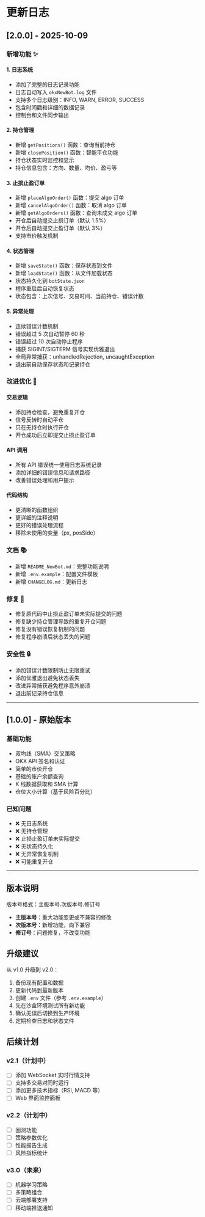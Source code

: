 # 更新日志

## [2.0.0] - 2025-10-09

### 新增功能 ✨

#### 1. 日志系统

- 添加了完整的日志记录功能
- 日志自动写入 `okxNewBot.log` 文件
- 支持多个日志级别：INFO, WARN, ERROR, SUCCESS
- 包含时间戳和详细的数据记录
- 控制台和文件同步输出

#### 2. 持仓管理

- 新增 `getPositions()` 函数：查询当前持仓
- 新增 `closePosition()` 函数：智能平仓功能
- 持仓状态实时监控和显示
- 持仓信息包含：方向、数量、均价、盈亏等

#### 3. 止损止盈订单

- 新增 `placeAlgoOrder()` 函数：提交 algo 订单
- 新增 `cancelAlgoOrder()` 函数：取消 algo 订单
- 新增 `getAlgoOrders()` 函数：查询未成交 algo 订单
- 开仓后自动提交止损订单（默认 1.5%）
- 开仓后自动提交止盈订单（默认 3%）
- 支持市价触发机制

#### 4. 状态管理

- 新增 `saveState()` 函数：保存状态到文件
- 新增 `loadState()` 函数：从文件加载状态
- 状态持久化到 `botState.json`
- 程序重启后自动恢复状态
- 状态包含：上次信号、交易时间、当前持仓、错误计数

#### 5. 异常处理

- 连续错误计数机制
- 错误超过 5 次自动暂停 60 秒
- 错误超过 10 次自动停止程序
- 捕获 SIGINT/SIGTERM 信号实现优雅退出
- 全局异常捕获：unhandledRejection, uncaughtException
- 退出前自动保存状态和记录持仓

### 改进优化 🔧

#### 交易逻辑

- 添加持仓检查，避免重复开仓
- 信号反转时自动平仓
- 只在无持仓时执行开仓
- 开仓成功后立即提交止损止盈订单

#### API 调用

- 所有 API 错误统一使用日志系统记录
- 添加详细的错误信息和请求路径
- 改善错误处理和用户提示

#### 代码结构

- 更清晰的函数组织
- 更详细的注释说明
- 更好的错误处理流程
- 移除未使用的变量（px, posSide）

### 文档 📚

- 新增 `README_NewBot.md`：完整功能说明
- 新增 `.env.example`：配置文件模板
- 新增 `CHANGELOG.md`：更新日志

### 修复 🐛

- 修复原代码中止损止盈订单未实际提交的问题
- 修复缺少持仓管理导致的重复开仓问题
- 修复没有错误恢复机制的问题
- 修复程序崩溃后状态丢失的问题

### 安全性 🔒

- 添加错误计数限制防止无限重试
- 添加优雅退出避免状态丢失
- 改进异常捕获避免程序意外崩溃
- 退出前记录持仓信息

---

## [1.0.0] - 原始版本

### 基础功能

- 双均线（SMA）交叉策略
- OKX API 签名和认证
- 简单的市价开仓
- 基础的账户余额查询
- K 线数据获取和 SMA 计算
- 仓位大小计算（基于风险百分比）

### 已知问题

- ❌ 无日志系统
- ❌ 无持仓管理
- ❌ 止损止盈订单未实际提交
- ❌ 无状态持久化
- ❌ 无异常恢复机制
- ❌ 可能重复开仓

---

## 版本说明

版本号格式：主版本号.次版本号.修订号

- **主版本号**：重大功能变更或不兼容的修改
- **次版本号**：新增功能，向下兼容
- **修订号**：问题修复，不改变功能

## 升级建议

从 v1.0 升级到 v2.0：

1. 备份现有配置和数据
2. 更新代码到最新版本
3. 创建 `.env` 文件（参考 `.env.example`）
4. 先在沙盒环境测试所有新功能
5. 确认无误后切换到生产环境
6. 定期检查日志和状态文件

## 后续计划

### v2.1（计划中）

- [ ] 添加 WebSocket 实时行情支持
- [ ] 支持多交易对同时运行
- [ ] 添加更多技术指标（RSI, MACD 等）
- [ ] Web 界面监控面板

### v2.2（计划中）

- [ ] 回测功能
- [ ] 策略参数优化
- [ ] 性能报告生成
- [ ] 风险指标统计

### v3.0（未来）

- [ ] 机器学习策略
- [ ] 多策略组合
- [ ] 云端部署支持
- [ ] 移动端推送通知
